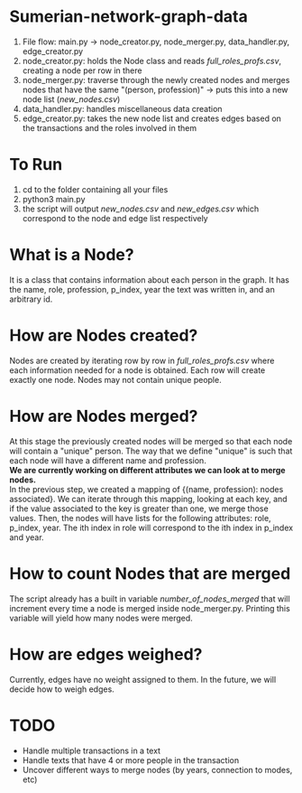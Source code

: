 # Sumerian-network-graph-data

1. File flow: main.py -> node_creator.py, node_merger.py, data_handler.py, edge_creator.py
2. node_creator.py: holds the Node class and reads *full_roles_profs.csv*, creating a node per row in there
3. node_merger.py: traverse through the newly created nodes and merges nodes that have the same "(person, profession)" ->
   puts this into a new node list (*new_nodes.csv*)
4. data_handler.py: handles miscellaneous data creation
5. edge_creator.py: takes the new node list and creates edges based on the transactions and the roles involved in them


# To Run
1. cd to the folder containing all your files
2. python3 main.py
3. the script will output *new_nodes.csv* and *new_edges.csv* which correspond to the node and edge list respectively


# What is a Node?
It is a class that contains information about each person in the graph. It has the name,
role, profession, p_index, year the text was written in, and an arbitrary id.


# How are Nodes created?
Nodes are created by iterating row by row in *full_roles_profs.csv* where each information needed for a node
is obtained. Each row will create exactly one node. Nodes may not contain unique people.


# How are Nodes merged?
At this stage the previously created nodes will be merged so that each node will contain a "unique" person.
The way that we define "unique" is such that each node will have a different name and profession. <br />
**We are currently working on different attributes we can look at to merge nodes.** <br />
In the previous step, we created a mapping of {(name, profession): nodes associated}. We can iterate through this mapping,
looking at each key, and if the value associated to the key is greater than one, we merge those values.
Then, the nodes will have lists for the following attributes: role, p_index, year. The ith index in role will correspond to
the ith index in p_index and year.


# How to count Nodes that are merged
The script already has a built in variable *number_of_nodes_merged* that will increment every time a node is merged inside
node_merger.py. Printing this variable will yield how many nodes were merged.


# How are edges weighed?
Currently, edges have no weight assigned to them. In the future, we will decide how to weigh edges.


# TODO
- Handle multiple transactions in a text
- Handle texts that have 4 or more people in the transaction
- Uncover different ways to merge nodes (by years, connection to modes, etc)
